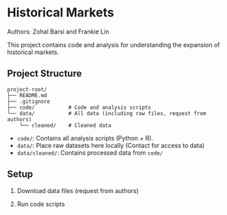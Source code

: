 # Historical Markets
Authors: Zohal Barsi and Frankie Lin

This project contains code and analysis for understanding the expansion of historical markets.

## Project Structure
```
project-root/
├── README.md
├── .gitignore
├── code/           # Code and analysis scripts
└── data/           # All data (including raw files, request from authors)
    └── cleaned/    # Cleaned data 
```

- `code/`: Contains all analysis scripts (Python + R).  
- `data/`: Place raw datasets here locally (Contact for access to data)
- `data/cleaned/`: Contains processed data from `code/`

## Setup

1. Download data files (request from authors)

2. Run code scripts
